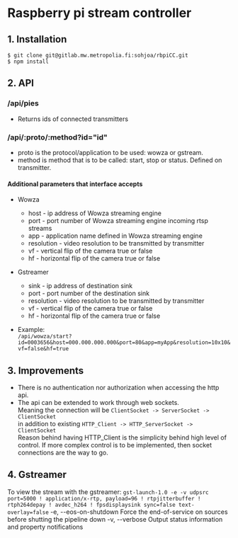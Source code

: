 # Raspberry pi stream controller
## 1. Installation
`$ git clone git@gitlab.mw.metropolia.fi:sohjoa/rbpiCC.git`  
`$ npm install`
## 2. API

### /api/pies
 - Returns ids of connected transmitters
 
### /api/:proto/:method?id="id"
 - proto is the protocol/application to be used: wowza or gstream.
 - method is method that is to be called: start, stop or status. Defined on transmitter.
 
#### Additional parameters that interface accepts
 - Wowza
    * host - ip address of Wowza streaming engine
    * port - port number of Wowza streaming engine incoming rtsp streams
    * app - application name defined in Wowza streaming engine
    * resolution - video resolution to be transmitted by transmitter
    * vf - vertical flip of the camera true or false
    * hf - horizontal flip of the camera true or false
 - Gstreamer
    * sink - ip address of destination sink
    * port - port number of the destination sink
    * resolution - video resolution to be transmitted by transmitter
    * vf - vertical flip of the camera true or false
    * hf - horizontal flip of the camera true or false
    
  - Example:  
  `/api/wowza/start?id=0003656&host=000.000.000.000&port=80&app=myApp&resolution=10x10&vf=false&hf=true`
  
## 3. Improvements
 - There is no authentication nor authorization when accessing the http api.
 - The api can be extended to work through web sockets.  
 Meaning the connection will be `ClientSocket -> ServerSocket -> ClientSocket`  
 in addition to existing `HTTP_Client -> HTTP_ServerSocket -> ClientSocket`  
  Reason behind having HTTP_Client is the simplicity behind high level of control. 
  If more complex control is to be implemented, then socket connections are the way to go.
  
## 4. Gstreamer    
  
   To view the stream with the gstreamer:
   `gst-launch-1.0 -e -v udpsrc port=5000 ! application/x-rtp, payload=96 ! rtpjitterbuffer ! rtph264depay ! avdec_h264 ! fpsdisplaysink sync=false text-overlay=false`
    -e, --eos-on-shutdown Force the end-of-service on sources before shutting the pipeline down
    -v, --verbose  Output status information and property notifications